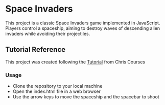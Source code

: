 # Space Invaders

This project is a classic Space Invaders game implemented in JavaScript. Players control a spaceship, aiming to destroy waves of descending alien invaders while avoiding their projectiles.

## Tutorial Reference

This project was created following the [Tutorial](https://www.youtube.com/watch?v=MCVU0w73uKI&t) from Chris Courses


### Usage

* Clone the repository to your local machine
* Open the index.html file in a web browser
* Use the arrow keys to move the spaceship and the spacebar to shoot

